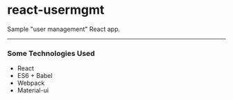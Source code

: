 # react-usermgmt
Sample "user management" React app.

- - - -

### Some Technologies Used
* React
* ES6 + Babel
* Webpack
* Material-ui

